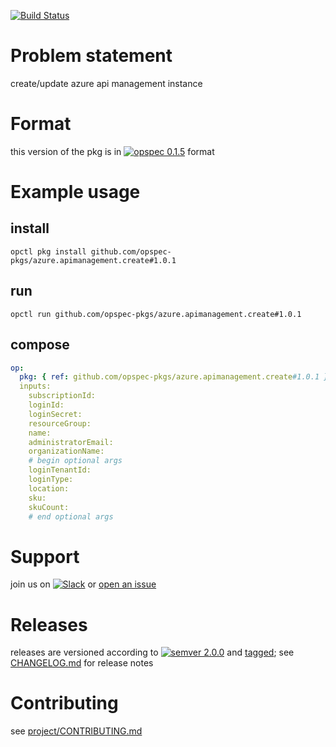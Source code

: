 [![Build Status](https://travis-ci.org/opspec-pkgs/azure.apimanagement.create.svg?branch=master)](https://travis-ci.org/opspec-pkgs/azure.apimanagement.create)

# Problem statement

create/update azure api management instance

# Format

this version of the pkg is in
[![opspec 0.1.5](https://img.shields.io/badge/opspec-0.1.5-brightgreen.svg?colorA=6b6b6b&colorB=fc16be)](https://opspec.io/0.1.5/packages.html)
format

# Example usage

## install

```shell
opctl pkg install github.com/opspec-pkgs/azure.apimanagement.create#1.0.1
```

## run

```
opctl run github.com/opspec-pkgs/azure.apimanagement.create#1.0.1
```

## compose

```yaml
op:
  pkg: { ref: github.com/opspec-pkgs/azure.apimanagement.create#1.0.1 }
  inputs:
    subscriptionId:
    loginId:
    loginSecret:
    resourceGroup:
    name:
    administratorEmail:
    organizationName:
    # begin optional args
    loginTenantId:
    loginType:
    location:
    sku:
    skuCount:
    # end optional args
```

# Support

join us on
[![Slack](https://opspec-slackin.herokuapp.com/badge.svg)](https://opspec-slackin.herokuapp.com/)
or
[open an issue](https://github.com/opspec-pkgs/azure.apimanagement.create/issues)

# Releases

releases are versioned according to
[![semver 2.0.0](https://img.shields.io/badge/semver-2.0.0-brightgreen.svg)](http://semver.org/spec/v2.0.0.html)
and [tagged](https://git-scm.com/book/en/v2/Git-Basics-Tagging); see
[CHANGELOG.md](CHANGELOG.md) for release notes

# Contributing

see
[project/CONTRIBUTING.md](https://github.com/opspec-pkgs/project/blob/master/CONTRIBUTING.md)
